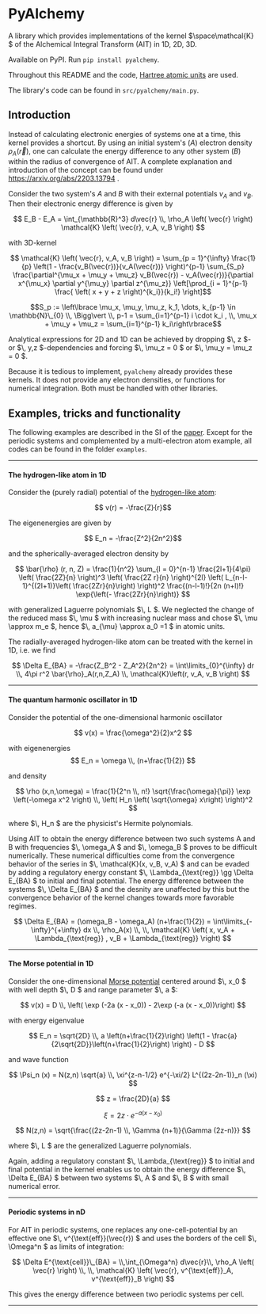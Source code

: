 # PyAlchemy
A library which provides implementations of the kernel $\space\mathcal{K} $ of the Alchemical Integral Transform (AIT) in 1D, 2D, 3D.

Available on PyPI. Run `pip install pyalchemy`.

Throughout this README and the code, [Hartree atomic units](https://en.wikipedia.org/wiki/Hartree_atomic_units) are used.

The library's code can be found in `src/pyalchemy/main.py`.

## Introduction
Instead of calculating electronic energies of systems one at a time, this kernel provides a shortcut. By using an initial system's ($A$) electron density $\rho_A(\vec{r})$, one can calculate the energy difference to any other system ($B$) within the radius of convergence of AIT. A complete explanation and introduction of the concept can be found under https://arxiv.org/abs/2203.13794 .

Consider the two system's $A$ and $B$ with their external potentials $v_A$ and $v_B$. Then their electronic energy difference is given by

$$ E_B - E_A = \int_{\mathbb{R}^3} d\vec{r} \\, \rho_A \left( \vec{r} \right) \mathcal{K} \left( \vec{r}, v_A, v_B \right) $$

with 3D-kernel

$$ \mathcal{K} \left( \vec{r}, v_A, v_B \right) = \sum_{p = 1}^{\infty} \frac{1}{p} \left(1 - \frac{v_B(\vec{r})}{v_A(\vec{r})} \right)^{p-1} \sum_{S_p} \frac{\partial^{\mu_x + \mu_y + \mu_z} v_B(\vec{r}) - v_A(\vec{r})}{\partial x^{\mu_x} \partial y^{\mu_y} \partial z^{\mu_z}}
    \left[\prod_{i = 1}^{p-1} \frac{ \left( x + y + z \right)^{k_i}}{k_i!} \right]$$

$$S_p := \left\lbrace \mu_x, \mu_y, \mu_z, k_1, \dots, k_{p-1} \in \mathbb{N}\_{0}  \\, \Bigg\vert \\, p-1 = \sum_{i=1}^{p-1} i \cdot k_i , \\, \mu_x + \mu_y + \mu_z = \sum_{i=1}^{p-1} k_i\right\rbrace$$

Analytical expressions for 2D and 1D can be achieved by dropping $\\, z $- or $\\, y,z $-dependencies and forcing $\\, \mu_z = 0 $ or $\\, \mu_y = \mu_z = 0 $.

Because it is tedious to implement, `pyalchemy` already provides these kernels. It does not provide any electron densities, or functions for numerical integration. Both must be handled with other libraries.

## Examples, tricks and functionality
The following examples are described in the SI of the [paper](https://arxiv.org/abs/2203.13794). Except for the periodic systems and complemented by a multi-electron atom example, all codes can be found in the folder `examples`.

---
#### The hydrogen-like atom in 1D

Consider the (purely radial) potential of the [hydrogen-like atom](https://books.google.at/books?id=BT5RAAAAMAAJ):

$$ v(r) = -\frac{Z}{r}$$

The eigenenergies are given by

$$ E_n = -\frac{Z^2}{2n^2}$$

and the spherically-averaged electron density by

$$ \bar{\rho} (r, n, Z) = \frac{1}{n^2} \sum_{l = 0}^{n-1} \frac{2l+1}{4\pi} \left( \frac{2Z}{n} \right)^3 \left( \frac{2Z r}{n} \right)^{2l} \left( L_{n-l-1}^{(2l+1)}\left( \frac{2Zr}{n}\right) \right)^2 \frac{(n-l-1)!}{2n (n+l)!} \exp{\left(- \frac{2Zr}{n}\right)} $$

with generalized Laguerre polynomials $\\, L $. We neglected the change of the reduced mass $\\, \mu $ with increasing nuclear mass and chose $\\, \mu \approx m_e $, hence $\\, a_{\mu} \approx a_0 =1 $ in atomic units.

The radially-averaged hydrogen-like atom can be treated with the kernel in 1D, i.e. we find

$$ \Delta E_{BA} = -\frac{Z_B^2 - Z_A^2}{2n^2} = \int\limits_{0}^{\infty} dr \\, 4\pi r^2 \bar{\rho}_A(r,n,Z_A) \\, \mathcal{K}\left(r, v_A, v_B \right) $$

---
#### The quantum harmonic oscillator in 1D

Consider the potential of the one-dimensional harmonic oscillator

$$ v(x) = \frac{\omega^2}{2}x^2 $$

with eigenenergies
$$ E_n = \omega \\, (n+\frac{1}{2}) $$

and density

$$ \rho (x,n,\omega) = \frac{1}{2^n \\, n!} \sqrt{\frac{\omega}{\pi}} \exp \left(-\omega x^2 \right) \\, \left( H_n \left( \sqrt{\omega} x\right) \right)^2 $$

where $\\, H_n $ are the physicist's Hermite polynomials.

Using AIT to obtain the energy difference between two such systems A and B with frequencies $\\, \omega_A $ and $\\, \omega_B $ proves to be difficult numerically. These numerical difficulties come from the convergence behavior of the series in $\\, \mathcal{K}(x, v_B, v_A) $ and can be evaded by adding a regulatory energy constant $\\, \Lambda_{\text{reg}} \gg \Delta E_{BA} $ to initial and final potential. The energy difference between the systems $\\, \Delta E_{BA} $ and the desnity are unaffected by this but the convergence behavior of the kernel changes towards more favorable regimes.

$$ \Delta E_{BA} = (\omega_B - \omega_A) (n+\frac{1}{2}) = \int\limits_{-\infty}^{+\infty} dx \\, \rho_A(x) \\, \\, \mathcal{K} \left( x, v_A + \Lambda_{\text{reg}} , v_B + \Lambda_{\text{reg}} \right) $$

---
#### The Morse potential in 1D

Consider the one-dimensional [Morse potential](https://backend.orbit.dtu.dk/ws/portalfiles/portal/3620619/Dahl.pdf) centered around $\\, x_0 $ with well depth $\\, D $ and range parameter $\\, a $:

$$ v(x) = D \\, \left( \exp (-2a (x - x_0)) - 2\exp (-a (x - x_0))\right) $$

with energy eigenvalue

$$ E_n = \sqrt{2D} \\, a \left(n+\frac{1}{2}\right)  \left(1 - \frac{a}{2\sqrt{2D}}\left(n+\frac{1}{2}\right) \right) - D $$

and wave function

$$ \Psi_n (x) = N(z,n) \sqrt{a} \\, \xi^{z-n-1/2} e^{-\xi/2} L^{(2z-2n-1)}_n (\xi) $$

$$ z = \frac{2D}{a} $$

$$ \xi = 2z\cdot e^{-a(x-x_0)} $$

$$ N(z,n) = \sqrt{\frac{(2z-2n-1) \\, \Gamma (n+1)}{\Gamma (2z-n)}} $$

where $\\, L $ are the generalized Laguerre polynomials.

Again, adding a regulatory constant $\\, \Lambda_{\text{reg}} $ to initial and final potential in the kernel enables us to obtain the energy difference $\\, \Delta E_{BA} $ between two systems $\\, A $ and $\\, B $ with small numerical error.

---
#### Periodic systems in nD

For AIT in periodic systems, one replaces any one-cell-potential by an effective one $\\, v^{\text{eff}}(\vec{r}) $ and uses the borders of the cell $\\, \Omega^n $ as limits of integration:

$$ \Delta E^{\text{cell}}\_{BA} =  \\,\int_{\Omega^n} d\vec{r}\\, \rho_A \left( \vec{r} \right) \\, \\, \mathcal{K} \left( \vec{r}, v^{\text{eff}}_A, v^{\text{eff}}_B \right) $$

This gives the energy difference between two periodic systems per cell.

---
